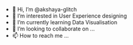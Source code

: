 - 👋 Hi, I’m @akshaya-glitch
- 👀 I’m interested in User Experience designing
- 🌱 I’m currently learning Data Visualisation
- 💞️ I’m looking to collaborate on ...
- 📫 How to reach me ...

<!---
akshaya-glitch/akshaya-glitch is a ✨ special ✨ repository because its `README.md` (this file) appears on your GitHub profile.
You can click the Preview link to take a look at your changes.
--->
